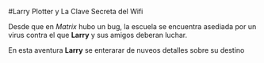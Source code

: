 #Larry Plotter y La Clave Secreta del Wifi

Desde que en *Matrix* hubo un bug, la escuela se encuentra
asediada por un virus contra el que **Larry** y sus amigos 
deberan luchar.

En esta aventura **Larry** se enterarar de nuveos detalles 
sobre su destino
